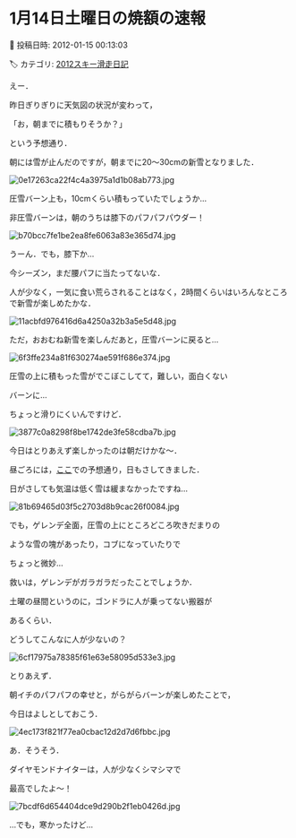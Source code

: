 # 1月14日土曜日の焼額の速報

📅 投稿日時: 2012-01-15 00:13:03

🏷️ カテゴリ: [2012スキー滑走日記](cca3a0e9524e0203150f790b1fc3c71ad.md)

えー．


昨日ぎりぎりに天気図の状況が変わって，


「お，朝までに積もりそうか？」


という予想通り．





朝には雪が止んだのですが，朝までに20～30cmの新雪となりました．




![0e17263ca22f4c4a3975a1d1b08ab773.jpg](images/0e17263ca22f4c4a3975a1d1b08ab773.jpg)




圧雪バーン上も，10cmくらい積もっていたでしょうか…





非圧雪バーンは，朝のうちは膝下のパフパフパウダー！




![b70bcc7fe1be2ea8fe6063a83e365d74.jpg](images/b70bcc7fe1be2ea8fe6063a83e365d74.jpg)




うーん．でも，膝下か…


今シーズン，まだ腰パフに当たってないな．





人が少なく，一気に食い荒らされることはなく，2時間くらいはいろんなところで新雪が楽しめたかな．




![11acbfd976416d6a4250a32b3a5e5d48.jpg](images/11acbfd976416d6a4250a32b3a5e5d48.jpg)







ただ，おおむね新雪を楽しんだあと，圧雪バーンに戻ると…




![6f3ffe234a81f630274ae591f686e374.jpg](images/6f3ffe234a81f630274ae591f686e374.jpg)




圧雪の上に積もった雪がでこぼこしてて，難しい，面白くない


バーンに…


ちょっと滑りにくいんですけど．




![3877c0a8298f8be1742de3fe58cdba7b.jpg](images/3877c0a8298f8be1742de3fe58cdba7b.jpg)







今日はとりあえず楽しかったのは朝だけかな～．


昼ごろには，[ここ](edf0ec2de0415962cd2ee9d5a8b1c01f0.md)での予想通り，日もさしてきました．


日がさしても気温は低く雪は緩まなかったですね…




![81b69465d03f5c2703d8b9cac26f0084.jpg](images/81b69465d03f5c2703d8b9cac26f0084.jpg)







でも，ゲレンデ全面，圧雪の上にところどころ吹きだまりの


ような雪の塊があったり，コブになっていたりで


ちょっと微妙…


救いは，ゲレンデがガラガラだったことでしょうか．


土曜の昼間というのに，ゴンドラに人が乗ってない搬器が


あるくらい．


どうしてこんなに人が少ないの？




![6cf17975a78385f61e63e58095d533e3.jpg](images/6cf17975a78385f61e63e58095d533e3.jpg)







とりあえず．


朝イチのパフパフの幸せと，がらがらバーンが楽しめたことで，


今日はよしとしておこう．




![4ec173f821f77ea0cbac12d2d7d6fbbc.jpg](images/4ec173f821f77ea0cbac12d2d7d6fbbc.jpg)







あ．そうそう．


ダイヤモンドナイターは，人が少なくシマシマで


最高でしたよ～！




![7bcdf6d654404dce9d290b2f1eb0426d.jpg](images/7bcdf6d654404dce9d290b2f1eb0426d.jpg)




…でも，寒かったけど…
